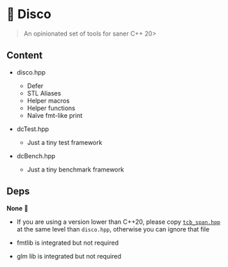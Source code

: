 # 🪩 Disco
> An opinionated set of tools for saner C++ 20>

## Content

- disco.hpp
    - Defer
    - STL Aliases
    - Helper macros
    - Helper functions
    - Naïve fmt-like print

- dcTest.hpp
    - Just a tiny test framework

- dcBench.hpp
    - Just a tiny benchmark framework


## Deps

**None** 🥳

- If you are using a version lower than C++20, please copy [`tcb_span.hpp`](https://github.com/tcbrindle/span/blob/master/include/tcb/span.hpp) at the same level than `disco.hpp`, otherwise you can ignore that file

- fmtlib is integrated but not required

- glm lib is integrated but not required
